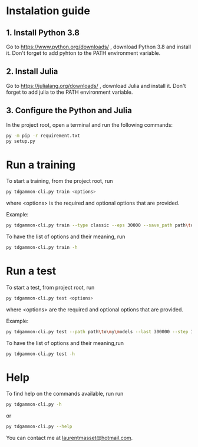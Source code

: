 # Instalation guide
## 1. Install Python 3.8
Go to https://www.python.org/downloads/ , download Python 3.8 and install it. Don't forget to add pyhton to the PATH environment variable.

## 2. Install Julia
Go to https://julialang.org/downloads/ , download Julia and install it. Don't forget to add julia to the PATH environment variable.

## 3. Configure the Python and Julia
In the project root, open a terminal and run the following commands:
```sh
py -m pip -r requirement.txt
py setup.py
```

# Run a training
To start a training, from the project root, run 
```sh
py tdgammon-cli.py train <options>
```
where \<options> is the required and optional options that are provided. 

Example:
```sh
py tdgammon-cli.py train --type classic --eps 30000 --save_path path\to\save\models --step 1000
```

To have the list of options and their meaning, run  
```sh
py tdgammon-cli.py train -h
```

# Run a test
To start a test, from project root, run
```sh
py tdgammon-cli.py test <options>
```
where \<options> are the required and optional options that are provided.

Example:
```sh
py tdgammon-cli.py test --path path\to\my\models --last 300000 --step 10000 --eps 10000
```

To have the list of options and their meaning,run  
```sh
py tdgammon-cli.py test -h
```

# Help
To find help on the commands available, run
run  
```sh
py tdgammon-cli.py -h
```
or
```sh
py tdgammon-cli.py --help
```
You can contact me at laurentmasset@hotmail.com.